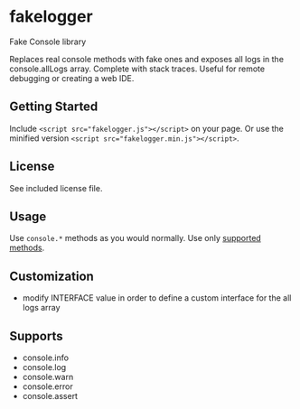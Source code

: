 # fakelogger
Fake Console library

Replaces real console methods with fake ones and exposes all logs in the
console.allLogs array. Complete with stack traces. Useful for remote
debugging or creating a web IDE.

## Getting Started
Include `<script src="fakelogger.js"></script>` on your page.
Or use the minified version `<script src="fakelogger.min.js"></script>`.

## License
See included license file.

## Usage
Use `console.*` methods as you would normally. Use only [supported methods](#supports).

## Customization
 * modify INTERFACE value in order to define a custom interface for the all
   logs array

## <a name="supports"></a>Supports
 * console.info
 * console.log
 * console.warn
 * console.error
 * console.assert
